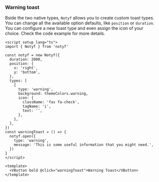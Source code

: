 ### Warning toast

Bside the two native types, `Notyf` allows you to create custom toast types.
You can change all the available option defaults, like `position` or `duration`.
You can configure a new toast type and even assign the icon of your choice.
Check the code example for more details.

<!--code-->

```vue
<script setup lang="ts">
import { Notyf } from 'notyf'

const notyf = new Notyf({
  duration: 2000,
  position: {
    x: 'right',
    y: 'bottom',
  },
  types: [
    {
      type: 'warning',
      background: themeColors.warning,
      icon: {
        className: 'fas fa-check',
        tagName: 'i',
        text: '',
      },
    },
  ],
})
const warningToast = () => {
  notyf.open({
    type: 'warning',
    message: 'This is some useful information that you might need.',
  })
}
</script>

<template>
  <VButton bold @click="warningToast">Warning Toast</VButton>
</template>
```

<!--/code-->
